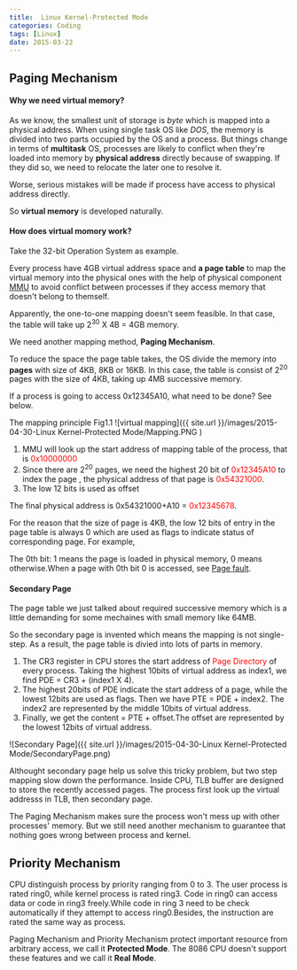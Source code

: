 ```yaml
---
title:  Linux Kernel-Protected Mode
categories: Coding 
tags: [Linux]
date: 2015-03-22
---
```


## Paging Mechanism ##


#### Why we need virtual memory? ####

As we know,  the smallest unit of storage is _byte_ which is mapped into a physical address. When using single task OS like *DOS*, the memory is divided into two parts  occupied by the OS and a process. But things change in terms of **multitask** OS, processes are likely to conflict when they're loaded into memory by **physical address** directly because of swapping. If they did so, we need to relocate the later one to resolve it.

Worse,  serious mistakes will be made if process have access to physical address directly.

<!--more-->

So **virtual memory** is developed naturally.

#### How does virtual momory work? ####

Take the 32-bit Operation System as example.

Every process have 4GB virtual address space  and **a page table** to map the virtual memory into the physical ones with the help of physical component [MMU](http://en.wikipedia.org/wiki/Memory_management_unit) to avoid conflict between processes if they access memory that doesn't belong to themself.

Apparently, the one-to-one mapping doesn't seem feasible. In that case, the table will take up 2<sup>30</sup> X 4B = 4GB memory.

We need another mapping method,  **Paging Mechanism**.

To reduce the space the page table takes, the OS divide the memory into **pages** with size of 4KB, 8KB or 16KB. In this case, the table is consist of 2<sup>20</sup> pages with the size of 4KB, taking up 4MB successive memory.

If a process is going to access 0x12345A10, what need to be done?  See below.

The mapping principle Fig1.1
![virtual mapping]({{ site.url }}/images/2015-04-30-Linux Kernel-Protected Mode/Mapping.PNG ) 


1. MMU will look up the start address of mapping table of the process, that is <font color="red">0x10000000</font>
2. Since there are 2<sup>20</sup> pages, we need the highest 20 bit of <font color="red">0x12345A10 </font> to index the page
, the physical address of that page is <font color="red">0x54321000</font>.
3. The low 12 bits is used as offset

The final physical address is 0x54321000+A10 = <font color="red">0x12345678</font>.


For the reason that the size of page is 4KB, the low 12 bits of entry in the page table is always 0 which are used as flags to indicate status of corresponding page. 
For example,

The 0th bit:   1 means the page is loaded in physical memory, 0 means otherwise.When a page with 0th bit 0 is accessed, see [Page fault](http://en.wikipedia.org/wiki/Page_fault).

#### Secondary Page ####

The page table we just talked about required successive memory which is a little demanding for some mechaines with small memory like 64MB.


So the secondary page is invented which means the mapping is not single-step. As a result, the page table is divied into lots of parts in memory.


1. The CR3 register in CPU stores the start address of <font color="red">Page Directory</font> of every process. Taking the highest 10bits of virtual address as index1, we find PDE = CR3 + (index1 X 4).
2. The highest 20bits of PDE indicate the start address of a page, while the lowest 12bits are used as flags. Then we have PTE = PDE + index2. The index2 are represented by the middle 10bits of virtual address.
3. Finally, we get the content = PTE + offset.The offset are represented by the lowest 12bits of virtual address.

![Secondary Page]({{  site.url }}/images/2015-04-30-Linux Kernel-Protected Mode/SecondaryPage.png)


Althought secondary page help us solve this tricky problem, but two step mapping slow down the performance. Inside CPU, TLB buffer are designed to store the recently accessed pages. The process first look up the virtual addresss in TLB, then secondary page.


The Paging Mechanism makes sure the process won't mess up with other processes' memory.
But we still need another mechanism to guarantee that nothing goes wrong between process and kernel.

## Priority Mechanism ##
CPU distinguish process by priority ranging from 0 to 3.  The user process is rated ring0, while kernel process is rated ring3. Code in ring0 can access data or code in ring3 freely.While code in ring 3 need to be check automatically if they attempt to access ring0.Besides, the instruction are rated the same way as process.

Paging Mechanism and Priority Mechanism protect important resource from arbitrary access, we call it **Protected Mode**. The 8086 CPU doesn't support these features and we call it **Real Mode**.


